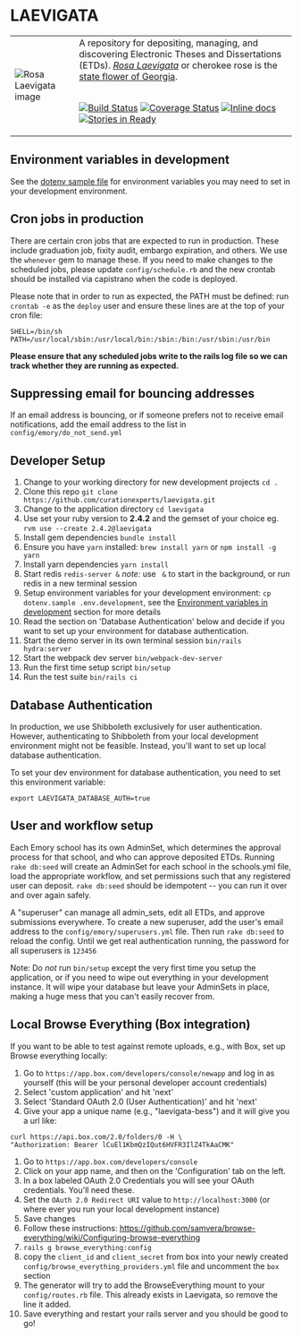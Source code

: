 # LAEVIGATA

<table width="100%">
<tr><td>
<img alt="Rosa Laevigata image" src="app/assets/images/RosaLaevigata.jpg">
</td><td>
A repository for depositing, managing, and discovering
Electronic Theses and Dissertations (ETDs).
<a href="https://en.wikipedia.org/wiki/Rosa_laevigata"><em>Rosa Laevigata</em></a>
or cherokee rose is the <a href="https://georgia.gov/georgia-facts-and-symbols">state flower of Georgia</a>.
<br/><br/>

[![Build Status](https://travis-ci.org/curationexperts/laevigata.svg?branch=master)](https://travis-ci.org/curationexperts/laevigata)
[![Coverage Status](https://coveralls.io/repos/github/curationexperts/laevigata/badge.svg?branch=master)](https://coveralls.io/github/curationexperts/laevigata?branch=master)
[![Inline docs](http://inch-ci.org/github/curationexperts/laevigata.svg?branch=master)](http://inch-ci.org/github/curationexperts/laevigata)
[![Stories in Ready](https://badge.waffle.io/curationexperts/laevigata.png?label=ready&title=Ready)](https://waffle.io/curationexperts/laevigata)

</td></tr>
</table>

## Environment variables in development

See the [dotenv sample file](dotenv.sample) for environment variables you may need to set in your development environment.

## Cron jobs in production

There are certain cron jobs that are expected to run in production. These include graduation job,
fixity audit, embargo expiration, and others. We use the `whenever` gem to manage these.
If you need to make changes to the scheduled jobs, please update `config/schedule.rb` and the new crontab should be installed via capistrano when the code is deployed.

Please note that in order to run as expected, the PATH must be defined: run `crontab -e` as the `deploy` user and
ensure these lines are at the top of your cron file:
```
SHELL=/bin/sh
PATH=/usr/local/sbin:/usr/local/bin:/sbin:/bin:/usr/sbin:/usr/bin
```

**Please ensure that any scheduled jobs write to the rails log file so we can track whether they are
running as expected.**

## Suppressing email for bouncing addresses

If an email address is bouncing, or if someone prefers not to receive email notifications,
add the email address to the list in `config/emory/do_not_send.yml`

## Developer Setup

1. Change to your working directory for new development projects
    `cd .`
1. Clone this repo
    `git clone https://github.com/curationexperts/laevigata.git`
1. Change to the application directory
    `cd laevigata`
1. Use set your ruby version to **2.4.2** and the gemset of your choice
    eg. `rvm use --create 2.4.2@laevigata`
1. Install gem dependencies
    `bundle install`
1. Ensure you have `yarn` installed:
   `brew install yarn` or
   `npm install -g yarn`
1. Install yarn dependencies
    `yarn install`
1. Start redis
    `redis-server &`
    *note:* use ` &` to start in the background, or run redis in a new terminal session
1. Setup environment variables for your development environment:
    `cp dotenv.sample .env.development`,
    see the [Environment variables in development](#environment-variables-in-development) section for more details
1. Read the section on 'Database Authentication' below and decide if you want to set up your environment for database authentication.
1. Start the demo server in its own terminal session
    `bin/rails hydra:server`
1. Start the webpack dev server
   `bin/webpack-dev-server`
1. Run the first time setup script
    `bin/setup`
1. Run the test suite
    `bin/rails ci`

## Database Authentication

In production, we use Shibboleth exclusively for user authentication.  However, authenticating to Shibboleth from your local development environment might not be feasible.  Instead, you'll want to set up local database authentication.

To set your dev environment for database authentication, you need to set this environment variable:

`export LAEVIGATA_DATABASE_AUTH=true`

## User and workflow setup

Each Emory school has its own AdminSet, which determines the approval process for that
school, and who can approve deposited ETDs. Running `rake db:seed` will create an AdminSet for each school in the schools.yml file, load the appropriate workflow, and set permissions such that any registered user can deposit. `rake db:seed` should be idempotent -- you can run it over and over again safely.

A "superuser" can manage all admin_sets, edit all ETDs, and approve submissions
everywhere. To create a new superuser, add the user's email address to the `config/emory/superusers.yml` file. Then run `rake db:seed` to reload the config. Until we get real authentication running, the password for all superusers is `123456`

Note: Do *not* run `bin/setup` except the very first time you setup the application, or if you need to wipe out everything in your development instance. It will wipe your database but leave your AdminSets in place, making a huge mess that you can't easily recover from.

## Local Browse Everything (Box integration)

If you want to be able to test against remote uploads, e.g., with Box, set up Browse everything
locally:

1. Go to `https://app.box.com/developers/console/newapp` and log in as yourself (this will
  be your personal developer account credentials)
1. Select 'custom application' and hit 'next'
1. Select 'Standard OAuth 2.0 (User Authentication)' and hit 'next'
1. Give your app a unique name (e.g., "laevigata-bess") and it will give you a url like:
```
curl https://api.box.com/2.0/folders/0 -H \
"Authorization: Bearer lCuEl1KbmQzIQut6HVFR3IlZ4TkAaCMK"
```
1. Go to `https://app.box.com/developers/console`
1. Click on your app name, and then on the 'Configuration' tab on the left.
1. In a box labeled OAuth 2.0 Credentials you will see your OAuth credentials. You'll need these.
1. Set the `OAuth 2.0 Redirect URI` value to `http://localhost:3000` (or where ever you run
  your local development instance)
1. Save changes
1. Follow these instructions: https://github.com/samvera/browse-everything/wiki/Configuring-browse-everything
  1. `rails g browse_everything:config`
  2. copy the `client_id` and `client_secret` from box into your newly created `config/browse_everything_providers.yml` file and uncomment the `box` section
  3. The generator will try to add the BrowseEverything mount to your `config/routes.rb` file.
  This already exists in Laevigata, so remove the line it added.
1. Save everything and restart your rails server and you should be good to go!
